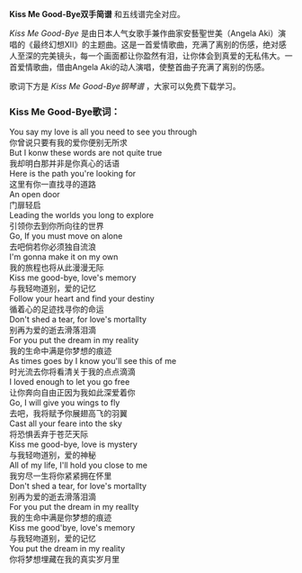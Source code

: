 

**Kiss Me Good-Bye双手简谱** 和五线谱完全对应。

_Kiss Me Good-Bye_ 是由日本人气女歌手兼作曲家安藝聖世美（Angela
Aki）演唱的《最终幻想XII》的主题曲。这是一首爱情歌曲，充满了离别的伤感，绝对感人至深的完美镜头，每一个画面都让你盈然有泪，让你体会到真爱的无私伟大。一首爱情歌曲，借由Angela
Aki的动人演唱，使整首曲子充满了离别的伤感。

歌词下方是 _Kiss Me Good-Bye钢琴谱_ ，大家可以免费下载学习。

### Kiss Me Good-Bye歌词：

You say my love is all you need to see you through  
你曾说只要有我的爱你便别无所求  
But I konw these words are not quite true  
我却明白那并非是你真心的话语  
Here is the path you're looking for  
这里有你一直找寻的道路  
An open door  
门扉轻启  
Leading the worlds you long to explore  
引领你去到你所向往的世界  
Go, If you must move on alone  
去吧倘若你必须独自流浪  
I'm gonna make it on my own  
我的旅程也将从此漫漫无际  
Kiss me good-bye, love's memory  
与我轻吻道别，爱的记忆  
Follow your heart and find your destiny  
循着心的足迹找寻你的命运  
Don't shed a tear, for love's mortallty  
别再为爱的逝去滑落泪滴  
For you put the dream in my reality  
我的生命中满是你梦想的痕迹  
As times goes by I know you'll see this of me  
时光流去你将看清关于我的点点滴滴  
I loved enough to let you go free  
让你奔向自由正因为我如此深爱着你  
Go, I will give you wings to fly  
去吧，我将赋予你展翅高飞的羽翼  
Cast all your feare into the sky  
将恐惧丢弃于苍茫天际  
Kiss me good-bye, love is mystery  
与我轻吻道别，爱的神秘  
All of my life, I'll hold you close to me  
我穷尽一生将你紧紧拥在怀里  
Don't shed a tear, for love's mortallty  
别再为爱的逝去滑落泪滴  
For you put the dream in my reallty  
我的生命中满是你梦想的痕迹  
Kiss me good'bye, love's memory  
与我轻吻道别，爱的记忆  
You put the dream in my reality  
你将梦想埋藏在我的真实岁月里

